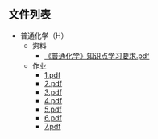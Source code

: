 

## 文件列表

- 普通化学（H）
    - 资料
        - [《普通化学》知识点学习要求.pdf](https://github.com/QSCTech/zju-icicles/raw/master/普通化学（H）/资料/《普通化学》知识点学习要求.pdf)
    - 作业
        - [1.pdf](https://github.com/QSCTech/zju-icicles/raw/master/普通化学（H）/作业/1.pdf)
        - [2.pdf](https://github.com/QSCTech/zju-icicles/raw/master/普通化学（H）/作业/2.pdf)
        - [3.pdf](https://github.com/QSCTech/zju-icicles/raw/master/普通化学（H）/作业/3.pdf)
        - [4.pdf](https://github.com/QSCTech/zju-icicles/raw/master/普通化学（H）/作业/4.pdf)
        - [5.pdf](https://github.com/QSCTech/zju-icicles/raw/master/普通化学（H）/作业/5.pdf)
        - [6.pdf](https://github.com/QSCTech/zju-icicles/raw/master/普通化学（H）/作业/6.pdf)
        - [7.pdf](https://github.com/QSCTech/zju-icicles/raw/master/普通化学（H）/作业/7.pdf)
